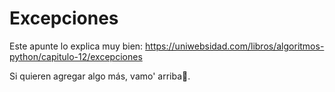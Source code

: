 # Excepciones

Este apunte lo explica muy bien: https://uniwebsidad.com/libros/algoritmos-python/capitulo-12/excepciones

Si quieren agregar algo más, vamo' arriba🤗.